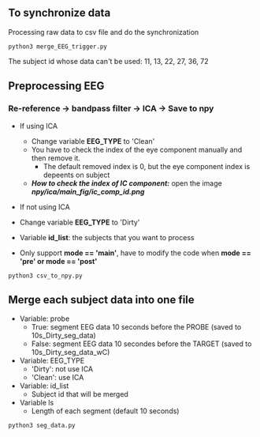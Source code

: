 ## To synchronize data
Processing raw data to csv file and do the synchronization
```
python3 merge_EEG_trigger.py
```
The subject id whose data can't be used: 11, 13, 22, 27, 36, 72

## Preprocessing EEG 
### Re-reference -> bandpass filter -> ICA -> Save to npy
* If using ICA
  * Change variable **EEG_TYPE** to 'Clean'
  * You have to check the index of the eye component manually and then remove it. 
    * The default removed index is 0, but the eye component index is depeents on subject 
  * ***How to check the index of IC component:*** open the image ***npy/ica/main_fig/ic_comp_id.png***

* If not using ICA
 * Change variable **EEG_TYPE** to 'Dirty'

* Variable **id_list**: the subjects that you want to process 

* Only support **mode == 'main'**, have to modify the code when **mode == 'pre' or mode == 'post'**
```
python3 csv_to_npy.py
```

## Merge each subject data into one file
* Variable: probe
  * True: segment EEG data 10 seconds before the PROBE (saved to 10s_Dirty_seg_data)
  * False: segment EEG data 10 secondes before the TARGET (saved to 10s_Dirty_seg_data_wC)
* Variable: EEG_TYPE
  * 'Dirty': not use ICA
  * 'Clean': use ICA
* Variable: id_list
  * Subject id that will be merged
* Variable ls
  * Length of each segment (default 10 seconds)
```
python3 seg_data.py
```


